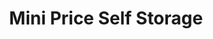 ---
title: "Mini Price Self Storage"
url: /chesapeake/mini-price-self-storage/
shop: storage rental
---